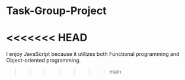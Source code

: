 # Task-Group-Project
<<<<<<< HEAD
=======
I enjoy JavaScript because it utilizes both Functional programming and Object-oriented programming.
>>>>>>> main
